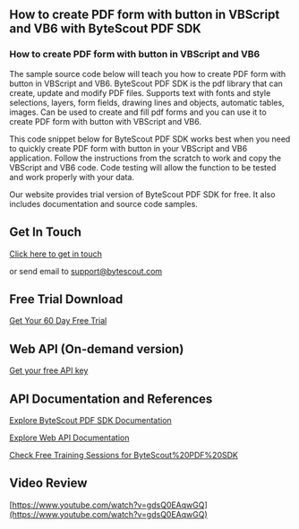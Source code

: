 ## How to create PDF form with button in VBScript and VB6 with ByteScout PDF SDK

### How to create PDF form with button in VBScript and VB6

The sample source code below will teach you how to create PDF form with button in VBScript and VB6. ByteScout PDF SDK is the pdf library that can create, update and modify PDF files. Supports text with fonts and style selections, layers, form fields, drawing lines and objects, automatic tables, images. Can be used to create and fill pdf forms and you can use it to create PDF form with button with VBScript and VB6.

This code snippet below for ByteScout PDF SDK works best when you need to quickly create PDF form with button in your VBScript and VB6 application. Follow the instructions from the scratch to work and copy the VBScript and VB6 code. Code testing will allow the function to be tested and work properly with your data.

Our website provides trial version of ByteScout PDF SDK for free. It also includes documentation and source code samples.

## Get In Touch

[Click here to get in touch](https://bytescout.zendesk.com/hc/en-us/requests/new?subject=ByteScout%20PDF%20SDK%20Question)

or send email to [support@bytescout.com](mailto:support@bytescout.com?subject=ByteScout%20PDF%20SDK%20Question) 

## Free Trial Download

[Get Your 60 Day Free Trial](https://bytescout.com/download/web-installer?utm_source=github-readme)

## Web API (On-demand version)

[Get your free API key](https://pdf.co/documentation/api?utm_source=github-readme)

## API Documentation and References

[Explore ByteScout PDF SDK Documentation](https://bytescout.com/documentation/index.html?utm_source=github-readme)

[Explore Web API Documentation](https://pdf.co/documentation/api?utm_source=github-readme)

[Check Free Training Sessions for ByteScout%20PDF%20SDK](https://academy.bytescout.com/)

## Video Review

[https://www.youtube.com/watch?v=gdsQ0EAqwGQ](https://www.youtube.com/watch?v=gdsQ0EAqwGQ)